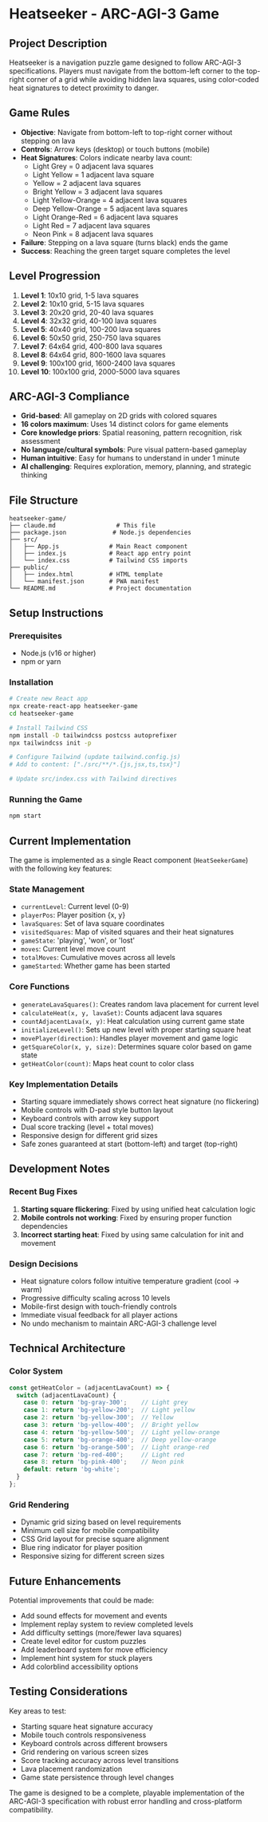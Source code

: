 # Heatseeker - ARC-AGI-3 Game

## Project Description

Heatseeker is a navigation puzzle game designed to follow ARC-AGI-3 specifications. Players must navigate from the bottom-left corner to the top-right corner of a grid while avoiding hidden lava squares, using color-coded heat signatures to detect proximity to danger.

## Game Rules

- **Objective**: Navigate from bottom-left to top-right corner without stepping on lava
- **Controls**: Arrow keys (desktop) or touch buttons (mobile)
- **Heat Signatures**: Colors indicate nearby lava count:
  - Light Grey = 0 adjacent lava squares
  - Light Yellow = 1 adjacent lava square
  - Yellow = 2 adjacent lava squares
  - Bright Yellow = 3 adjacent lava squares
  - Light Yellow-Orange = 4 adjacent lava squares
  - Deep Yellow-Orange = 5 adjacent lava squares
  - Light Orange-Red = 6 adjacent lava squares
  - Light Red = 7 adjacent lava squares
  - Neon Pink = 8 adjacent lava squares
- **Failure**: Stepping on a lava square (turns black) ends the game
- **Success**: Reaching the green target square completes the level

## Level Progression

1. **Level 1**: 10x10 grid, 1-5 lava squares
2. **Level 2**: 10x10 grid, 5-15 lava squares
3. **Level 3**: 20x20 grid, 20-40 lava squares
4. **Level 4**: 32x32 grid, 40-100 lava squares
5. **Level 5**: 40x40 grid, 100-200 lava squares
6. **Level 6**: 50x50 grid, 250-750 lava squares
7. **Level 7**: 64x64 grid, 400-800 lava squares
8. **Level 8**: 64x64 grid, 800-1600 lava squares
9. **Level 9**: 100x100 grid, 1600-2400 lava squares
10. **Level 10**: 100x100 grid, 2000-5000 lava squares

## ARC-AGI-3 Compliance

- **Grid-based**: All gameplay on 2D grids with colored squares
- **16 colors maximum**: Uses 14 distinct colors for game elements
- **Core knowledge priors**: Spatial reasoning, pattern recognition, risk assessment
- **No language/cultural symbols**: Pure visual pattern-based gameplay
- **Human intuitive**: Easy for humans to understand in under 1 minute
- **AI challenging**: Requires exploration, memory, planning, and strategic thinking

## File Structure

```
heatseeker-game/
├── claude.md                 # This file
├── package.json             # Node.js dependencies
├── src/
│   ├── App.js              # Main React component
│   ├── index.js            # React app entry point
│   └── index.css           # Tailwind CSS imports
├── public/
│   ├── index.html          # HTML template
│   └── manifest.json       # PWA manifest
└── README.md               # Project documentation
```

## Setup Instructions

### Prerequisites
- Node.js (v16 or higher)
- npm or yarn

### Installation
```bash
# Create new React app
npx create-react-app heatseeker-game
cd heatseeker-game

# Install Tailwind CSS
npm install -D tailwindcss postcss autoprefixer
npx tailwindcss init -p

# Configure Tailwind (update tailwind.config.js)
# Add to content: ["./src/**/*.{js,jsx,ts,tsx}"]

# Update src/index.css with Tailwind directives
```

### Running the Game
```bash
npm start
```

## Current Implementation

The game is implemented as a single React component (`HeatSeekerGame`) with the following key features:

### State Management
- `currentLevel`: Current level (0-9)
- `playerPos`: Player position {x, y}
- `lavaSquares`: Set of lava square coordinates
- `visitedSquares`: Map of visited squares and their heat signatures
- `gameState`: 'playing', 'won', or 'lost'
- `moves`: Current level move count
- `totalMoves`: Cumulative moves across all levels
- `gameStarted`: Whether game has been started

### Core Functions
- `generateLavaSquares()`: Creates random lava placement for current level
- `calculateHeat(x, y, lavaSet)`: Counts adjacent lava squares
- `countAdjacentLava(x, y)`: Heat calculation using current game state
- `initializeLevel()`: Sets up new level with proper starting square heat
- `movePlayer(direction)`: Handles player movement and game logic
- `getSquareColor(x, y, size)`: Determines square color based on game state
- `getHeatColor(count)`: Maps heat count to color class

### Key Implementation Details
- Starting square immediately shows correct heat signature (no flickering)
- Mobile controls with D-pad style button layout
- Keyboard controls with arrow key support
- Dual score tracking (level + total moves)
- Responsive design for different grid sizes
- Safe zones guaranteed at start (bottom-left) and target (top-right)

## Development Notes

### Recent Bug Fixes
1. **Starting square flickering**: Fixed by using unified heat calculation logic
2. **Mobile controls not working**: Fixed by ensuring proper function dependencies
3. **Incorrect starting heat**: Fixed by using same calculation for init and movement

### Design Decisions
- Heat signature colors follow intuitive temperature gradient (cool → warm)
- Progressive difficulty scaling across 10 levels
- Mobile-first design with touch-friendly controls
- Immediate visual feedback for all player actions
- No undo mechanism to maintain ARC-AGI-3 challenge level

## Technical Architecture

### Color System
```javascript
const getHeatColor = (adjacentLavaCount) => {
  switch (adjacentLavaCount) {
    case 0: return 'bg-gray-300';    // Light grey
    case 1: return 'bg-yellow-200';  // Light yellow
    case 2: return 'bg-yellow-300';  // Yellow
    case 3: return 'bg-yellow-400';  // Bright yellow
    case 4: return 'bg-yellow-500';  // Light yellow-orange
    case 5: return 'bg-orange-400';  // Deep yellow-orange
    case 6: return 'bg-orange-500';  // Light orange-red
    case 7: return 'bg-red-400';     // Light red
    case 8: return 'bg-pink-400';    // Neon pink
    default: return 'bg-white';
  }
};
```

### Grid Rendering
- Dynamic grid sizing based on level requirements
- Minimum cell size for mobile compatibility
- CSS Grid layout for precise square alignment
- Blue ring indicator for player position
- Responsive sizing for different screen sizes

## Future Enhancements

Potential improvements that could be made:
- Add sound effects for movement and events
- Implement replay system to review completed levels
- Add difficulty settings (more/fewer lava squares)
- Create level editor for custom puzzles
- Add leaderboard system for move efficiency
- Implement hint system for stuck players
- Add colorblind accessibility options

## Testing Considerations

Key areas to test:
- Starting square heat signature accuracy
- Mobile touch controls responsiveness
- Keyboard controls across different browsers
- Grid rendering on various screen sizes
- Score tracking accuracy across level transitions
- Lava placement randomization
- Game state persistence through level changes

The game is designed to be a complete, playable implementation of the ARC-AGI-3 specification with robust error handling and cross-platform compatibility.